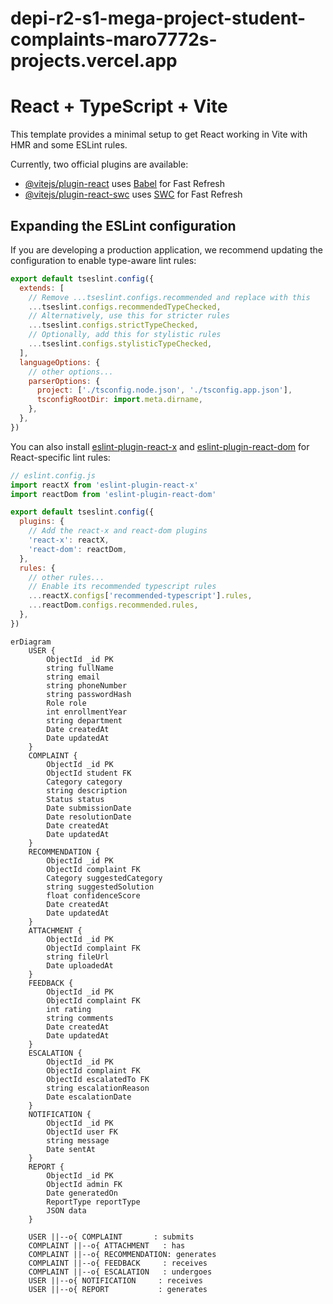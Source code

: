 # depi-r2-s1-mega-project-student-complaints-maro7772s-projects.vercel.app


# React + TypeScript + Vite

This template provides a minimal setup to get React working in Vite with HMR and some ESLint rules.

Currently, two official plugins are available:

- [@vitejs/plugin-react](https://github.com/vitejs/vite-plugin-react/blob/main/packages/plugin-react/README.md) uses [Babel](https://babeljs.io/) for Fast Refresh
- [@vitejs/plugin-react-swc](https://github.com/vitejs/vite-plugin-react-swc) uses [SWC](https://swc.rs/) for Fast Refresh

## Expanding the ESLint configuration

If you are developing a production application, we recommend updating the configuration to enable type-aware lint rules:

```js
export default tseslint.config({
  extends: [
    // Remove ...tseslint.configs.recommended and replace with this
    ...tseslint.configs.recommendedTypeChecked,
    // Alternatively, use this for stricter rules
    ...tseslint.configs.strictTypeChecked,
    // Optionally, add this for stylistic rules
    ...tseslint.configs.stylisticTypeChecked,
  ],
  languageOptions: {
    // other options...
    parserOptions: {
      project: ['./tsconfig.node.json', './tsconfig.app.json'],
      tsconfigRootDir: import.meta.dirname,
    },
  },
})
```

You can also install [eslint-plugin-react-x](https://github.com/Rel1cx/eslint-react/tree/main/packages/plugins/eslint-plugin-react-x) and [eslint-plugin-react-dom](https://github.com/Rel1cx/eslint-react/tree/main/packages/plugins/eslint-plugin-react-dom) for React-specific lint rules:

```js
// eslint.config.js
import reactX from 'eslint-plugin-react-x'
import reactDom from 'eslint-plugin-react-dom'

export default tseslint.config({
  plugins: {
    // Add the react-x and react-dom plugins
    'react-x': reactX,
    'react-dom': reactDom,
  },
  rules: {
    // other rules...
    // Enable its recommended typescript rules
    ...reactX.configs['recommended-typescript'].rules,
    ...reactDom.configs.recommended.rules,
  },
})
```
```mermaid
erDiagram
    USER {
        ObjectId _id PK
        string fullName
        string email
        string phoneNumber
        string passwordHash
        Role role
        int enrollmentYear
        string department
        Date createdAt
        Date updatedAt
    }
    COMPLAINT {
        ObjectId _id PK
        ObjectId student FK
        Category category
        string description
        Status status
        Date submissionDate
        Date resolutionDate
        Date createdAt
        Date updatedAt
    }
    RECOMMENDATION {
        ObjectId _id PK
        ObjectId complaint FK
        Category suggestedCategory
        string suggestedSolution
        float confidenceScore
        Date createdAt
        Date updatedAt
    }
    ATTACHMENT {
        ObjectId _id PK
        ObjectId complaint FK
        string fileUrl
        Date uploadedAt
    }
    FEEDBACK {
        ObjectId _id PK
        ObjectId complaint FK
        int rating
        string comments
        Date createdAt
        Date updatedAt
    }
    ESCALATION {
        ObjectId _id PK
        ObjectId complaint FK
        ObjectId escalatedTo FK
        string escalationReason
        Date escalationDate
    }
    NOTIFICATION {
        ObjectId _id PK
        ObjectId user FK
        string message
        Date sentAt
    }
    REPORT {
        ObjectId _id PK
        ObjectId admin FK
        Date generatedOn
        ReportType reportType
        JSON data
    }

    USER ||--o{ COMPLAINT       : submits
    COMPLAINT ||--o{ ATTACHMENT   : has
    COMPLAINT ||--o{ RECOMMENDATION: generates
    COMPLAINT ||--o{ FEEDBACK     : receives
    COMPLAINT ||--o{ ESCALATION   : undergoes
    USER ||--o{ NOTIFICATION     : receives
    USER ||--o{ REPORT           : generates
  ```

